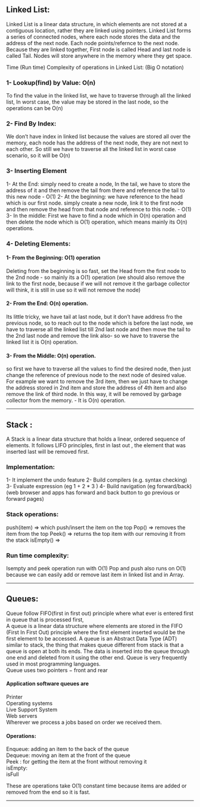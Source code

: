 
## Linked List:

Linked List is a linear data structure, in which elements are not stored at a contiguous location, rather they are linked using pointers. 
Linked List forms a series of connected nodes, where each node stores the data and the address of the next node. Each node points/refernce to the next node. Because they are linked together, First node is called Head and last node is called Tail.
Nodes will store anywhere in the memory where they get space.


Time (Run time) Complexity of operations in Linked List: (Big O notation)

### 1- Lookup(find) by Value: O(n)
To find the value in the linked list, we have to traverse through all the linked list, In worst case, the value may be stored in the last node, so the operations can be O(n)

### 2- Find By Index:
We don’t have index in linked list because the values are stored all over the memory, each node has the address of the next node, they are not next to each other. So still we have to traverse all the linked list in worst case scenario, so it will be O(n)

### 3- Inserting Element 
1- At the End:  simply need to create a node, In the tail, we have to store the address of it and then remove the tail from there and reference the tail to this new node - O(1)
2- At the beginning: we have reference to the head which is our first node.  simply create a new node, link it to the first node and then remove the head from that node and reference to this node. - O(1)
3- In the middle: First we have to find a node which in O(n) operation and then delete the node which is O(1) operation, which means mainly its O(n) operations.

### 4- Deleting Elements:
#### 1- From the Beginning: O(1) operation
  Deleting from the beginning is so fast, set the Head from the first node to the 2nd node - so mainly its a O(1) operation (we should also remove the link to the first node, because if we will not remove it the garbage collector will think, it is still in use so it will not remove the node)

#### 2- From the End: O(n) operation.
 Its little tricky, we have tail at last node, but it don’t have address fro the previous node, so to reach out to the node which is before the last node, we have to traverse all the linked list till 2nd last node and then move the tail to the 2nd last node and remove the link also- so we have to traverse the linked list it is O(n) operation.

#### 3- From the Middle: O(n) operation.
  so first we have to traverse all the values to find the desired node, then just change the reference of previous node to the next node of desired value. For example we want to remove the 3rd item, then we just have to change the address stored in 2nd item and store the address of 4th item and also remove the link of third node. In this way, it will be removed by garbage collector from the memory. - It is O(n) operation.

  - - - - - - - - - - - - - - - - 


## Stack :
A Stack is a linear data structure that holds a linear, ordered sequence of elements. It follows LIFO principles, first in last out , the element that was inserted last will be removed first.

### Implementation:
1- It implement the undo feature
2- Build compilers (e.g. syntax checking)
3-  Evaluate expression (eg 1 + 2  * 3 ) 
4- Build navigation (eg forward/back) (web browser and apps has forward and back button to go previous or forward pages)

### Stack operations:
push(item) => which push/insert the item on the top
Pop() =>  removes the item from the top
Peek() => returns the top item with our removing it from the stack
isEmpty() => 

### Run time complexity:
Isempty and peek operation run with O(1)
Pop and push also runs on O(1) because we can easily add or remove last item in linked list and in Array.

 - - - - - - - - - - - - 

## Queues:
Queue follow FIFO(first in first out) principle where what ever is entered first in queue that is processed first,     
A queue is a linear data structure where elements are stored in the FIFO (First In First Out) principle where the first element inserted would be the first element to be accessed. A queue is an Abstract Data Type (ADT) similar to stack, the thing that makes queue different from stack is that a queue is open at both its ends. The data is inserted into the queue through one end and deleted from it using the other end. Queue is very frequently used in most programming languages.      
Queue uses two pointers − front and rear    

#### Application software queues are 
Printer    
Operating systems    
Live Support System    
Web servers    
Wherever we process a jobs based on order we received them.     


#### Operations:
Enqueue: adding an item to the back of the queue     
Dequeue: moving an item at the front of the queue     
Peek : for getting the item at the front without removing it     
isEmpty:     
isFull      

These are operations take O(1) constant time because items are added or removed from the end so it is fast.

 - - - - - - - - - - - 

  
